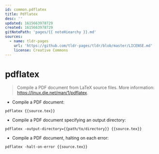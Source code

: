 ```yaml
---
id: common.pdflatex
title: Pdflatex
desc: ''
updated: 1615663978729
created: 1615663978729
gitNotePath: 'pages/{{ noteHiearchy }}.md'
sources:
  - name: tldr-pages
    url: 'https://github.com/tldr-pages/tldr/blob/master/LICENSE.md'
    license: Creative Commons
---
```

# pdflatex

> Compile a PDF document from LaTeX source files.
> More information: <https://linux.die.net/man/1/pdflatex>.

- Compile a PDF document:

`pdflatex {{source.tex}}`

- Compile a PDF document specifying an output directory:

`pdflatex -output-directory={{path/to/directory}} {{source.tex}}`

- Compile a PDF document, halting on each error:

`pdflatex -halt-on-error {{source.tex}}`

